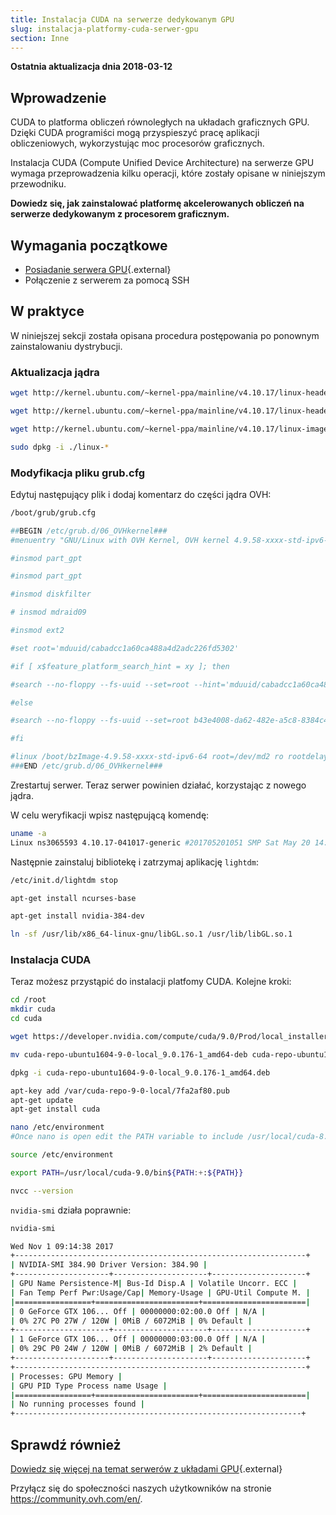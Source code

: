 ```yaml
---
title: Instalacja CUDA na serwerze dedykowanym GPU
slug: instalacja-platformy-cuda-serwer-gpu
section: Inne
---
```


**Ostatnia aktualizacja dnia 2018-03-12**

## Wprowadzenie

CUDA to platforma obliczeń równoległych na układach graficznych GPU. Dzięki CUDA programiści mogą przyspieszyć pracę aplikacji obliczeniowych, wykorzystując moc procesorów graficznych.

Instalacja CUDA (Compute Unified Device Architecture) na serwerze GPU wymaga przeprowadzenia kilku operacji, które zostały opisane w niniejszym przewodniku. 

**Dowiedz się, jak zainstalować platformę akcelerowanych obliczeń na serwerze dedykowanym z procesorem graficznym.**

## Wymagania początkowe

- [Posiadanie serwera GPU](https://www.ovhcloud.com/pl/bare-metal/){.external}
- Połączenie z serwerem za pomocą SSH

## W praktyce

W niniejszej sekcji została opisana procedura postępowania po ponownym zainstalowaniu dystrybucji.

### Aktualizacja jądra 

```sh
wget http://kernel.ubuntu.com/~kernel-ppa/mainline/v4.10.17/linux-headers-4.10.17-041017_4.10.17-041017.201705201051_all.deb
```

```sh
wget http://kernel.ubuntu.com/~kernel-ppa/mainline/v4.10.17/linux-headers-4.10.17-041017-generic_4.10.17-041017.201705201051_amd64.deb
```

```sh
wget http://kernel.ubuntu.com/~kernel-ppa/mainline/v4.10.17/linux-image-4.10.17-041017-generic_4.10.17-041017.201705201051_amd64.deb
```

```sh
sudo dpkg -i ./linux-*
```

### Modyfikacja pliku grub.cfg

Edytuj następujący plik i dodaj komentarz do części jądra OVH:
```sh
/boot/grub/grub.cfg
```
```sh
##BEGIN /etc/grub.d/06_OVHkernel###
#menuentry "GNU/Linux with OVH Kernel, OVH kernel 4.9.58-xxxx-std-ipv6-64" {

#insmod part_gpt

#insmod part_gpt

#insmod diskfilter

# insmod mdraid09

#insmod ext2

#set root='mduuid/cabadcc1a60ca488a4d2adc226fd5302'

#if [ x$feature_platform_search_hint = xy ]; then

#search --no-floppy --fs-uuid --set=root --hint='mduuid/cabadcc1a60ca488a4d2adc226fd5302' b43e4008-da62-482e-a5c8-8384c40b69db

#else

#search --no-floppy --fs-uuid --set=root b43e4008-da62-482e-a5c8-8384c40b69db

#fi

#linux /boot/bzImage-4.9.58-xxxx-std-ipv6-64 root=/dev/md2 ro rootdelay=10 noquiet nosplash net.ifnames=0 biosdevname=0
###END /etc/grub.d/06_OVHkernel###
```

Zrestartuj serwer. Teraz serwer powinien działać, korzystając z nowego jądra.

W celu weryfikacji wpisz następującą komendę:

```sh
uname -a
Linux ns3065593 4.10.17-041017-generic #201705201051 SMP Sat May 20 14:53:33 UTC 2017 x86_64 x86_64 x86_64 GNU/Linux
```

Następnie zainstaluj bibliotekę i zatrzymaj aplikację `lightdm`:

```sh
/etc/init.d/lightdm stop
```

```sh
apt-get install ncurses-base
```

```sh
apt-get install nvidia-384-dev
```

```sh
ln -sf /usr/lib/x86_64-linux-gnu/libGL.so.1 /usr/lib/libGL.so.1
```
 
### Instalacja CUDA
 
Teraz możesz przystąpić do instalacji platfomy CUDA. Kolejne kroki:

```sh
cd /root
mkdir cuda
cd cuda
```

```sh
wget https://developer.nvidia.com/compute/cuda/9.0/Prod/local_installers/cuda-repo-ubuntu1604-9-0-local_9.0.176-1_amd64-deb
```

```sh
mv cuda-repo-ubuntu1604-9-0-local_9.0.176-1_amd64-deb cuda-repo-ubuntu1604-9-0-local_9.0.176-1_amd64.deb
```

```sh
dpkg -i cuda-repo-ubuntu1604-9-0-local_9.0.176-1_amd64.deb
```

```sh
apt-key add /var/cuda-repo-9-0-local/7fa2af80.pub
apt-get update
apt-get install cuda
```

```sh
nano /etc/environment
#Once nano is open edit the PATH variable to include /usr/local/cuda-8.0/bin folder. After editing the file screen would look like this.
```

```sh
source /etc/environment
```

```sh
export PATH=/usr/local/cuda-9.0/bin${PATH:+:${PATH}}
```

```sh
nvcc --version
```
 
`nvidia-smi` działa poprawnie:

```sh
nvidia-smi
```

```sh
Wed Nov 1 09:14:38 2017
+-----------------------------------------------------------------+
| NVIDIA-SMI 384.90 Driver Version: 384.90 |
+---------------------+---------------------+---------------------+
| GPU Name Persistence-M| Bus-Id Disp.A | Volatile Uncorr. ECC |
| Fan Temp Perf Pwr:Usage/Cap| Memory-Usage | GPU-Util Compute M. |
|=================+=======================+=======================|
| 0 GeForce GTX 106... Off | 00000000:02:00.0 Off | N/A |
| 0% 27C P0 27W / 120W | 0MiB / 6072MiB | 0% Default |
+---------------------+---------------------+---------------------+
| 1 GeForce GTX 106... Off | 00000000:03:00.0 Off | N/A |
| 0% 29C P0 24W / 120W | 0MiB / 6072MiB | 2% Default |
+---------------------+---------------------+---------------------+
+-----------------------------------------------------------------+
| Processes: GPU Memory |
| GPU PID Type Process name Usage |
|=================+=======================+=======================|
| No running processes found |
+----------------------------------------------------------------+
```

## Sprawdź również

[Dowiedz się więcej na temat serwerów z układami GPU](https://www.ovh.pl/serwery_dedykowane/gpu/){.external}

Przyłącz się do społeczności naszych użytkowników na stronie <https://community.ovh.com/en/>.